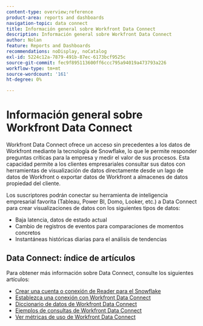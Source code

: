 ```yaml
---
content-type: overview;reference
product-area: reports and dashboards
navigation-topic: data connect
title: Información general sobre Workfront Data Connect
description: Información general sobre Workfront Data Connect
author: Nolan
feature: Reports and Dashboards
recommendations: noDisplay, noCatalog
exl-id: 5224c12a-7879-491b-87ec-6173bcf9525c
source-git-commit: fec9f895113600ff6ccc795a94019a473793a226
workflow-type: tm+mt
source-wordcount: '161'
ht-degree: 0%

---
```


# Información general sobre Workfront Data Connect

Workfront Data Connect ofrece un acceso sin precedentes a los datos de Workfront mediante la tecnología de Snowflake, lo que le permite responder preguntas críticas para la empresa y medir el valor de sus procesos. Esta capacidad permite a los clientes empresariales consultar sus datos con herramientas de visualización de datos directamente desde un lago de datos de Workfront o exportar datos de Workfront a almacenes de datos propiedad del cliente.

Los suscriptores podrán conectar su herramienta de inteligencia empresarial favorita (Tableau, Power BI, Domo, Looker, etc.) a Data Connect para crear visualizaciones de datos con los siguientes tipos de datos:

* Baja latencia, datos de estado actual
* Cambio de registros de eventos para comparaciones de momentos concretos
* Instantáneas históricas diarias para el análisis de tendencias

## Data Connect: índice de artículos

Para obtener más información sobre Data Connect, consulte los siguientes artículos:

* [Crear una cuenta o conexión de Reader para el Snowflake](/help/quicksilver/reports-and-dashboards/data-lake/create-a-reader-account.md)
* [Establezca una conexión con Workfront Data Connect](/help/quicksilver/reports-and-dashboards/data-lake/share-data-externally.md)
* [Diccionario de datos de Workfront Data Connect](/help/quicksilver/reports-and-dashboards/data-lake/data-dictionary.md)
* [Ejemplos de consultas de Workfront Data Connect](/help/quicksilver/reports-and-dashboards/data-lake/basic-query-examples.md)
* [Ver métricas de uso de Workfront Data Connect](/help/quicksilver/reports-and-dashboards/data-lake/view-usage-metrics.md)
